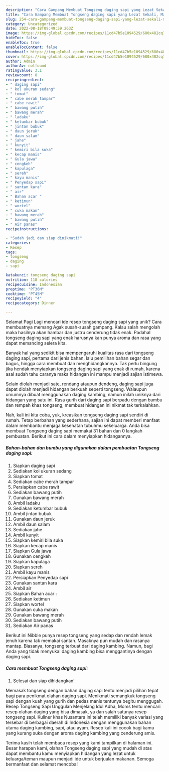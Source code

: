 ```yaml
---
description: "Cara Gampang Membuat Tongseng daging sapi yang Lezat Sekali, Mantap"
title: "Cara Gampang Membuat Tongseng daging sapi yang Lezat Sekali, Mantap"
slug: 254-cara-gampang-membuat-tongseng-daging-sapi-yang-lezat-sekali-mantap
category: Uncategorized
date: 2022-08-18T09:49:59.263Z
image: https://img-global.cpcdn.com/recipes/11cd47b5e1094529/680x482cq70/tongseng-daging-sapi-foto-resep-utama.jpg
hideToc: false
enableToc: true
enableTocContent: false
thumbnail: https://img-global.cpcdn.com/recipes/11cd47b5e1094529/680x482cq70/tongseng-daging-sapi-foto-resep-utama.jpg
cover: https://img-global.cpcdn.com/recipes/11cd47b5e1094529/680x482cq70/tongseng-daging-sapi-foto-resep-utama.jpg
author: Admin
authorAv: notfound
ratingvalue: 3.1
reviewcount: 8
recipeingredient:
- " daging sapi"
- " kol ukuran sedang"
- " tomat"
- " cabe merah tampar"
- " cabe rawit"
- " bawang putih"
- " bawang merah"
- " ladaku"
- " ketumbar bubuk"
- " jintan bubuk"
- " daun jeruk"
- " daun salam"
- " jahe"
- " kunyit"
- " kemiri bila suka"
- " kecap manis"
- " Gula jawa"
- " cengkeh"
- " kapulaga"
- " sereh"
- " kayu manis"
- " Penyedap sapi"
- " santan kara"
- " air"
- " Bahan acar "
- " ketimun"
- " wortel"
- " cuka makan"
- " bawang merah"
- " bawang putih"
- " Air panas"
recipeinstructions:

- "Sudah jadi dan siap dinikmati!"
categories:
- Resep
tags:
- tongseng
- daging
- sapi

katakunci: tongseng daging sapi 
nutrition: 118 calories
recipecuisine: Indonesian
preptime: "PT36M"
cooktime: "PT45M"
recipeyield: "4"
recipecategory: Dinner

---
```



Selamat Pagi Lagi mencari ide resep tongseng daging sapi yang unik? Cara membuatnya memang Agak susah-susah gampang. Kalau salah mengolah maka hasilnya akan hambar dan justru cenderung tidak enak. Padahal tongseng daging sapi yang enak harusnya kan punya aroma dan rasa yang dapat memancing selera kita.


Banyak hal yang sedikit bisa mempengaruhi kualitas rasa dari tongseng daging sapi, pertama dari jenis bahan, lalu pemilihan bahan segar dan bagus, hingga cara membuat dan menghidangkannya. Tak perlu bingung jika hendak menyiapkan tongseng daging sapi yang enak di rumah, karena asal sudah tahu caranya maka hidangan ini mampu menjadi sajian istimewa.

Selain diolah menjadi sate, rendang ataupun dendeng, daging sapi juga dapat diolah menjadi hidangan berkuah seperti tongseng. Walaupun umumnya dibuat menggunakan daging kambing, namun inilah uniknya dari hidangan yang satu ini. Rasa gurih dari daging sapi berpadu dengan bumbu dan rempah khas tongseng, membuat hidangan ini nikmat tak terkalahkan.


Nah, kali ini kita coba, yuk, kreasikan tongseng daging sapi sendiri di rumah. Tetap berbahan yang sederhana, sajian ini dapat memberi manfaat dalam membantu menjaga kesehatan tubuhmu sekeluarga. Anda bisa membuat Tongseng daging sapi memakai 31 bahan dan 0 langkah pembuatan. Berikut ini cara dalam menyiapkan hidangannya.

<!--inarticleads1-->

##### Bahan-bahan dan bumbu yang digunakan dalam pembuatan Tongseng daging sapi:

1. Siapkan  daging sapi
1. Sediakan  kol ukuran sedang
1. Siapkan  tomat
1. Sediakan  cabe merah tampar
1. Persiapkan  cabe rawit
1. Sediakan  bawang putih
1. Gunakan  bawang merah
1. Ambil  ladaku
1. Sediakan  ketumbar bubuk
1. Ambil  jintan bubuk
1. Gunakan  daun jeruk
1. Ambil  daun salam
1. Sediakan  jahe
1. Ambil  kunyit
1. Siapkan  kemiri bila suka
1. Siapkan  kecap manis
1. Siapkan  Gula jawa
1. Gunakan  cengkeh
1. Siapkan  kapulaga
1. Siapkan  sereh
1. Ambil  kayu manis
1. Persiapkan  Penyedap sapi
1. Gunakan  santan kara
1. Ambil  air
1. Siapkan  Bahan acar :
1. Sediakan  ketimun
1. Siapkan  wortel
1. Gunakan  cuka makan
1. Gunakan  bawang merah
1. Sediakan  bawang putih
1. Sediakan  Air panas


Berikut ini Nibble punya resep tongseng yang sedap dan rendah lemak jenuh karena tak memakai santan. Masaknya pun mudah dan rasanya mantap. Biasanya, tongseng terbuat dari daging kambing. Namun, bagi Anda yang tidak menyukai daging kambing bisa menggantinya dengan daging sapi. 

<!--inarticleads2-->

##### Cara membuat Tongseng daging sapi:


1. Selesai dan siap dihidangkan!

Memasak tongseng dengan bahan daging sapi tentu menjadi pilihan tepat bagi para penikmat olahan daging sapi. Menikmati semangkuk tongseng sapi dengan kuah yang gurih dan pedas manis tentunya begitu menggugah. Resep Tongseng Sapi Unggulan Menjelang Idul Adha, Moms tentu mencari resep olahan daging yang bisa dimasak, ya dan salah satunya resep tongseng sapi. Kuliner khas Nusantara ini telah memiliki banyak variasi yang tersebar di berbagai daerah di Indonesia dengan menggunakan bahan utama daging kambing, sapi, atau ayam. Resep kali ini cocok bagi kamu yang kurang suka dengan aroma daging kambing yang cenderung amis. 

Terima kasih telah membaca resep yang kami tampilkan di halaman ini. Besar harapan kami, olahan Tongseng daging sapi yang mudah di atas dapat membantu kamu menyiapkan hidangan yang lezat untuk keluarga/teman maupun menjadi ide untuk berjualan makanan. Semoga bermanfaat dan selamat mencoba!
